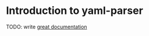 # Introduction to yaml-parser

TODO: write [great documentation](http://jacobian.org/writing/what-to-write/)

